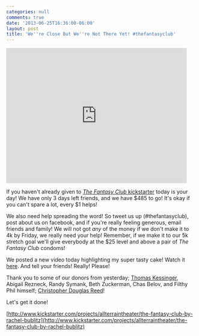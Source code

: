 ```yaml
---
categories: null
comments: true
date: '2013-06-25T16:36:00-06:00'
layout: post
title: 'We''re Close But We''re Not There Yet! #thefantasyclub'
---
```


<iframe width="480" height="360" src="http://www.kickstarter.com/projects/allterraintheater/the-fantasy-club-by-rachel-bublitz/widget/video.html" frameborder="0"> </iframe>

If you haven't already given to [*The Fantasy Club* kickstarter](http://www.kickstarter.com/projects/allterraintheater/the-fantasy-club-by-rachel-bublitz) today is your day! We have only 3 days left friends, and we have $485 to go! It's okay if you can't spare a lot, every $1 helps!

We also need help spreading the word! So tweet us up (#thefantasyclub), post about us on facebook, and if you're really feeling generous, email friends and family! We will not got *any* of the money if we don't make it to 4k by Friday, we really need your help! Remember, if we make it to our 5k stretch goal we'll give everybody at the $25 level and above a pair of *The Fantasy Club* condoms! 

We posted a new video today highlighting my super tasty cake! Watch it [here](http://www.kickstarter.com/projects/allterraintheater/the-fantasy-club-by-rachel-bublitz/posts/520142). And tell your friends! Really! Please! 

Thank you to some of our donors from yesterday; [Thomas Kessinger](https://twitter.com/xThomasx), Abigail Rezneck, Randy Symank, Beth Zuckerman, Chas Belov, and Filthy Phil himself; [Christopher Douglas Reed](http://www.imdb.com/name/nm3918199/?ref_=sr_1)!

Let's get it done!

[http://www.kickstarter.com/projects/allterraintheater/the-fantasy-club-by-rachel-bublitz](http://www.kickstarter.com/projects/allterraintheater/the-fantasy-club-by-rachel-bublitz)